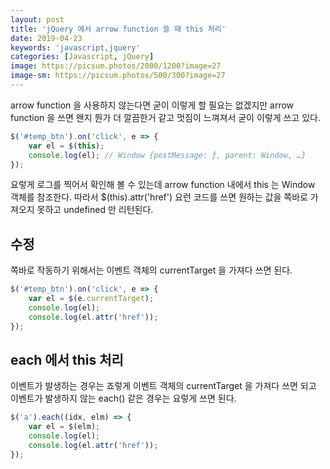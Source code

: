 ```yaml
---
layout: post
title: 'jQuery 에서 arrow function 쓸 때 this 처리'
date: 2019-04-23
keywords: 'javascript,jquery'
categories: [Javascript, jQuery]
image: https://picsum.photos/2000/1200?image=27
image-sm: https://picsum.photos/500/300?image=27
---
```


arrow function 을 사용하지 않는다면 굳이 이렇게 할 필요는 없겠지만 arrow function 을 쓰면 왠지 뭔가 더 깔끔한거 같고 멋짐이 느껴져서 굳이 이렇게 쓰고 있다.

```javascript
$('#temp_btn').on('click', e => {
    var el = $(this);
    console.log(el); // Window {postMessage: ƒ, parent: Window, …}
});
```

요렇게 로그를 찍어서 확인해 볼 수 있는데 arrow function 내에서 this 는 Window 객체를 참조한다. 따라서 \$(this).attr('href') 요런 코드를 쓰면 원하는 값을 쪽바로 가져오지 못하고 undefined 만 리턴된다.

## 수정

쪽바로 작동하기 위해서는 이벤트 객체의 currentTarget 을 가져다 쓰면 된다.

```javascript
$('#temp_btn').on('click', e => {
    var el = $(e.currentTarget);
    console.log(el);
    console.log(el.attr('href'));
});
```

<ins class="adsbygoogle"
     style="display:block; text-align:center;"
     data-ad-layout="in-article"
     data-ad-format="fluid"
     data-ad-client="ca-pub-7073298118440059"
     data-ad-slot="8400970402"></ins>

<script>
     (adsbygoogle = window.adsbygoogle || []).push({});
</script>

## each 에서 this 처리

이벤트가 발생하는 경우는 죠렇게 이벤트 객체의 currentTarget 을 가져다 쓰면 되고 이벤트가 발생하지 않는 each() 같은 경우는 요렇게 쓰면 된다.

```javascript
$('a').each((idx, elm) => {
    var el = $(elm);
    console.log(el);
    console.log(el.attr('href'));
});
```
